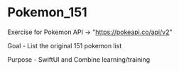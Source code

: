 # Pokemon_151

Exercise for Pokemon API -> "https://pokeapi.co/api/v2"

Goal - List the original 151 pokemon list

Purpose - SwiftUI and Combine learning/training
